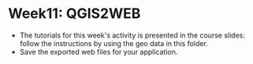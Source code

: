 # Week11: QGIS2WEB

- The tutorials for this week's activity is presented in the course slides: follow the instructions by using the geo data in this folder.
- Save the exported web files for your application.
